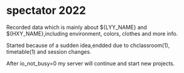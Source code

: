 # spectator 2022

Recorded data which is mainly about ${LYY_NAME} and ${HXY_NAME},including environment, colors, clothes and more info.

Started because of a sudden idea,endded due to chclassroom(1), timetable(1) and session changes.

After io_not_busy=0 my server will continue and start new projects.
